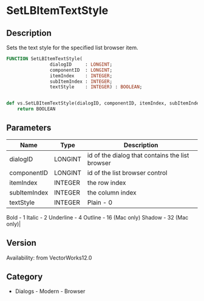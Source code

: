 # SetLBItemTextStyle

## Description
Sets the text style for the specified list browser item.

```pascal
FUNCTION SetLBItemTextStyle(
				dialogID     : LONGINT;
				componentID  : LONGINT;
				itemIndex    : INTEGER;
				subItemIndex : INTEGER;
				textStyle    : INTEGER) : BOOLEAN;
```

```python

def vs.SetLBItemTextStyle(dialogID, componentID, itemIndex, subItemIndex, textStyle):
    return BOOLEAN
```

## Parameters
|Name|Type|Description|
|---|---|---|
|dialogID|LONGINT|id of the dialog that contains the list browser|
|componentID|LONGINT|id of the list browser control|
|itemIndex|INTEGER|the row index|
|subItemIndex|INTEGER|the column index|
|textStyle|INTEGER|Plain - 0
Bold - 1
Italic - 2
Underline - 4
Outline - 16 (Mac only)
Shadow - 32 (Mac only)|

## Version
Availability: from VectorWorks12.0
## Category
* Dialogs - Modern - Browser

